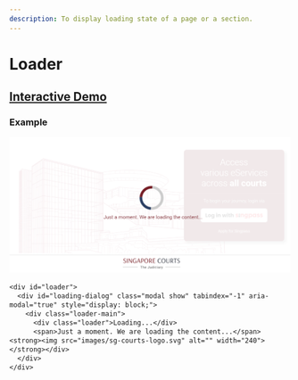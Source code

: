 ```yaml
---
description: To display loading state of a page or a section.
---
```


# Loader

## [Interactive Demo](http://cloud.crimsonlogic.com/2021/website/jds/v1/components.html#loader-wrapper)

### Example

![](../.gitbook/assets/image%20%2821%29.png)

```text
<div id="loader">
  <div id="loading-dialog" class="modal show" tabindex="-1" aria-modal="true" style="display: block;">
    <div class="loader-main">
      <div class="loader">Loading...</div>
      <span>Just a moment. We are loading the content...</span><strong><img src="images/sg-courts-logo.svg" alt="" width="240"></strong></div>
  </div>
</div>
```

